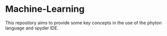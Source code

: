 # Machine-Learning

This repository aims to provide some key concepts in the use of the phyton language and spyder IDE. 

